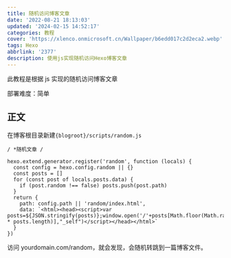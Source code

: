 ```yaml
---
title: 随机访问博客文章
date: '2022-08-21 18:13:03'
updated: '2024-02-15 14:52:17'
categories: 教程
cover: 'https://xlenco.onmicrosoft.cn/Wallpaper/b6edd017c2d2eca2.webp'
tags: Hexo
abbrlink: '2377'
description: 使用js实现随机访问Hexo博客文章
---
```



此教程是根据 js 实现的随机访问博客文章

部署难度：简单

## 正文

在博客根目录新建`{blogroot}/scripts/random.js`

```
/ *随机文章 /

hexo.extend.generator.register('random', function (locals) {
  const config = hexo.config.random || {}
  const posts = []
  for (const post of locals.posts.data) {
    if (post.random !== false) posts.push(post.path)
  }
  return {
    path: config.path || 'random/index.html',
    data: `<html><head><script>var posts=${JSON.stringify(posts)};window.open('/'+posts[Math.floor(Math.random() * posts.length)],"_self")</script></head></html>`
  }
})
```

访问 yourdomain.com/random，就会发现，会随机转跳到一篇博客文件。
